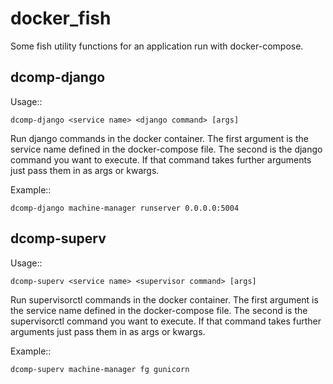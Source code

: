 # docker_fish

Some fish utility functions for an application run with docker-compose.

dcomp-django
------------

Usage::

    dcomp-django <service name> <django command> [args]

Run django commands in the docker container. The first argument is the
service name defined in the docker-compose file. The second is the django
command you want to execute. If that command takes further arguments just
pass them in as args or kwargs.

Example::

    dcomp-django machine-manager runserver 0.0.0.0:5004


dcomp-superv
------------

Usage::

    dcomp-superv <service name> <supervisor command> [args]

Run supervisorctl commands in the docker container. The first argument is the
service name defined in the docker-compose file. The second is the supervisorctl
command you want to execute. If that command takes further arguments just
pass them in as args or kwargs.

Example::

    dcomp-superv machine-manager fg gunicorn